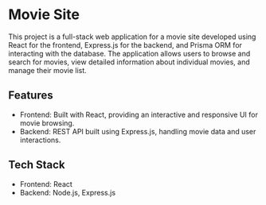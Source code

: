
# Movie Site
This project is a full-stack web application for a movie site developed using React for the frontend, Express.js for the backend, and Prisma ORM for interacting with the database. The application allows users to browse and search for movies, view detailed information about individual movies, and manage their movie list.

## Features
- Frontend: Built with React, providing an interactive and responsive UI for movie browsing.
- Backend: REST API built using Express.js, handling movie data and user interactions.

## Tech Stack
- Frontend: React
- Backend: Node.js, Express.js


